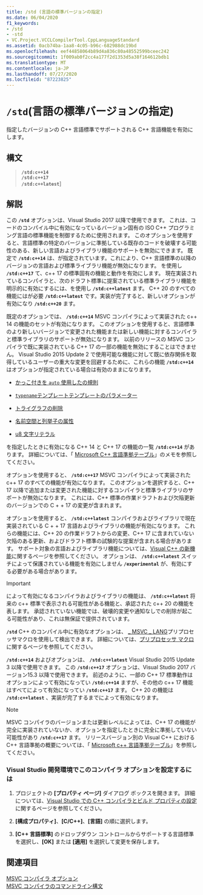 ```yaml
---
title: /std (言語の標準バージョンの指定)
ms.date: 06/04/2020
f1_keywords:
- /std
- -std
- VC.Project.VCCLCompilerTool.CppLanguageStandard
ms.assetid: 0acb74ba-1aa8-4c05-b96c-682988dc19bd
ms.openlocfilehash: eef44858064b89d4a836c80a48552599bceec242
ms.sourcegitcommit: 1f009ab0f2cc4a177f2d1353d5a38f164612bdb1
ms.translationtype: MT
ms.contentlocale: ja-JP
ms.lasthandoff: 07/27/2020
ms.locfileid: "87223825"
---
```

# <a name="std-specify-language-standard-version"></a>`/std`(言語の標準バージョンの指定)

指定したバージョンの C++ 言語標準でサポートされる C++ 言語機能を有効にします。

## <a name="syntax"></a>構文

> **`/std:c++14`**\
> **`/std:c++17`**\
> **`/std:c++latest`**]

## <a name="remarks"></a>解説

この **`/std`** オプションは、Visual Studio 2017 以降で使用できます。 これは、コードのコンパイル中に有効になっているバージョン固有の ISO C++ プログラミング言語の標準機能を制御するために使用されます。 このオプションを使用すると、言語標準の特定のバージョンに準拠している既存のコードを破壊する可能性のある、新しい言語およびライブラリ機能のサポートを無効にできます。 既定で **`/std:c++14`** は、が指定されています。これにより、C++ 言語標準の以降のバージョンの言語および標準ライブラリ機能が無効になります。 を使用し **`/std:c++17`** て、c++ 17 の標準固有の機能と動作を有効にします。 現在実装されているコンパイラと、次のドラフト標準に提案されている標準ライブラリ機能を明示的に有効にするには、を使用し **`/std:c++latest`** ます。 C++ 20 のすべての機能にはが必要 **`/std:c++latest`** です。実装が完了すると、新しいオプションが有効になり **`/std:c++20`** ます。

既定のオプションでは、 **`/std:c++14`** MSVC コンパイラによって実装された c++ 14 の機能のセットが有効になります。 このオプションを使用すると、言語標準のより新しいバージョンで変更された機能または新しい機能に対するコンパイラと標準ライブラリのサポートが無効になります。 以前のリリースの MSVC コンパイラで既に実装されている C++ 17 の一部の機能を無効にすることはできません。 Visual Studio 2015 Update 2 で使用可能な機能に対して既に依存関係を取得しているユーザーの重大な変更を回避するために、これらの機能 **`/std:c++14`** はオプションが指定されている場合は有効のままになります。

- [かっこ付きを `auto` 使用したの規則](https://wg21.link/n3922)

- [`typename`テンプレートテンプレートのパラメーター](https://wg21.link/n4051)

- [トライグラフの削除](https://wg21.link/n4086)

- [名前空間と列挙子の属性](https://wg21.link/n4266)

- [u8 文字リテラル](https://wg21.link/n4267)

を指定したときに有効になる C++ 14 と C++ 17 の機能の一覧 **`/std:c++14`** があります。 詳細については、「 [Microsoft C++ 言語準拠テーブル](../../overview/visual-cpp-language-conformance.md)」のメモを参照してください。

オプションを使用すると、 **`/std:c++17`** MSVC コンパイラによって実装された c++ 17 のすべての機能が有効になります。 このオプションを選択すると、C++ 17 以降で追加または変更された機能に対するコンパイラと標準ライブラリのサポートが無効になります。 これには、C++ 標準の作業ドラフトおよび欠陥更新のバージョンでの C + + 17 の変更が含まれます。

オプションを使用すると、 **`/std:c++latest`** コンパイラおよびライブラリで現在実装されている C + + 17 言語およびライブラリの機能が有効になります。 これらの機能には、C++ 20 の作業ドラフトからの変更、C++ 17 に含まれていない欠陥のある更新、およびドラフト標準の試験的な提案が含まれる場合があります。 サポート対象の言語およびライブラリ機能については、[Visual C++ の新機能](../../overview/what-s-new-for-visual-cpp-in-visual-studio.md)に関するページを参照してください。 オプションは、 **`/std:c++latest`** スイッチによって保護されている機能を有効にしません **`/experimental`** が、有効にする必要がある場合があります。

> [!IMPORTANT]
> によって有効になるコンパイラおよびライブラリの機能は、 **`/std:c++latest`** 将来の c++ 標準で表示される可能性がある機能と、承認された c++ 20 の機能を表します。 承認されていない機能では、破壊的変更や通知なしでの削除が起こる可能性があり、これは無保証で提供されています。

**`/std`** C++ のコンパイル中に有効なオプションは、 [ \_ MSVC \_ LANG](../../preprocessor/predefined-macros.md)プリプロセッサマクロを使用して検出できます。 詳細については、[プリプロセッサ マクロ](../../preprocessor/predefined-macros.md)に関するページを参照してください。

**`/std:c++14`** およびオプションは、 **`/std:c++latest`** Visual Studio 2015 Update 3 以降で使用できます。 この **`/std:c++17`** オプションは、Visual Studio 2017 バージョン15.3 以降で使用できます。 前述のように、一部の C++ 17 標準動作はオプションによって有効になってい **`/std:c++14`** ますが、その他の c++ 17 機能はすべてによって有効になってい **`/std:c++17`** ます。 C++ 20 の機能は **`/std:c++latest`** 、実装が完了するまでによって有効になります。

> [!NOTE]
> MSVC コンパイラのバージョンまたは更新レベルによっては、C++ 17 の機能が完全に実装されていないか、オプションを指定したときに完全に準拠していない可能性があり **`/std:c++17`** ます。 リリースバージョン別の Visual C++ における C++ 言語準拠の概要については、「 [Microsoft c++ 言語準拠テーブル](../../overview/visual-cpp-language-conformance.md)」を参照してください。

### <a name="to-set-this-compiler-option-in-the-visual-studio-development-environment"></a>Visual Studio 開発環境でこのコンパイラ オプションを設定するには

1. プロジェクトの **[プロパティ ページ]** ダイアログ ボックスを開きます。 詳細については、[Visual Studio での C++ コンパイラとビルド プロパティの設定](../working-with-project-properties.md)に関するページを参照してください。

1. **[構成プロパティ]**、**[C/C++]**、**[言語]** の順に選択します。

1. **[C++ 言語標準]** のドロップダウン コントロールからサポートする言語標準を選択し、**[OK]** または **[適用]** を選択して変更を保存します。

## <a name="see-also"></a>関連項目

[MSVC コンパイラ オプション](compiler-options.md)<br/>
[MSVC コンパイラのコマンドライン構文](compiler-command-line-syntax.md)

